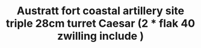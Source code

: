 ---
layout: product
title: "Austratt fort coastal artillery site triple 28cm turret Caesar (2 * flak 40 zwilling include )"
price: "6300" 
desc: "Maketa"
img_path: "/assets/img/UA72148.webp"
brand: "N/A"
available: false
special_offer: false
new: false
soon: false
cat: "010000"
subcat: "013300"
subsubcat: "0N/A"
sifra: "UA72148"
popular: false
spec: false
---